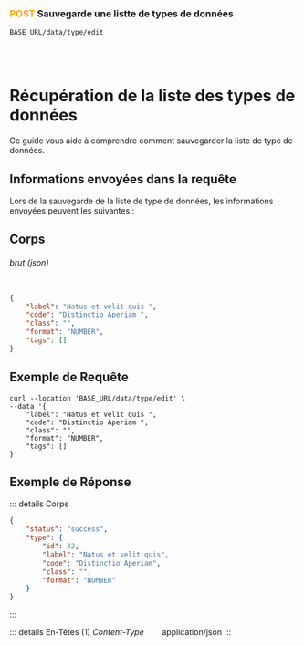 ### <span style="color:orange">POST</span> Sauvegarde une listte de types de données

````
BASE_URL/data/type/edit
````

<br/> <br/> 

# Récupération de la liste des types de données
Ce guide vous aide à comprendre comment sauvegarder la liste de type de données.


## Informations envoyées dans la requête

Lors de la sauvegarde de la liste de type de données, les informations envoyées peuvent les suivantes :


## Corps

###### brut (json)


```json

{
    "label": "Natus et velit quis ",
    "code": "Distinctio Aperiam ",
    "class": "",
    "format": "NUMBER",
    "tags": []
}
```

## Exemple de Requête

```curl
curl --location 'BASE_URL/data/type/edit' \
--data '{
    "label": "Natus et velit quis ",
    "code": "Distinctio Aperiam ",
    "class": "",
    "format": "NUMBER",
    "tags": []
}'

```


## Exemple de Réponse

::: details Corps  

```json
{
    "status": "success",
    "type": {
        "id": 32,
        "label": "Natus et velit quis",
        "code": "Distinctio Aperiam",
        "class": "",
        "format": "NUMBER"
    }
}
```
:::


::: details En-Têtes (1)
 *Content-Type*    &nbsp;&nbsp;&nbsp;&nbsp;&nbsp;&nbsp;     application/json
:::
